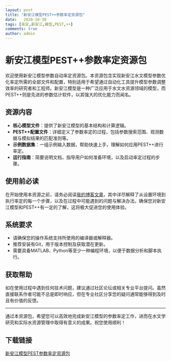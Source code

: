 ```yaml
---
layout: post
title: "新安江模型PEST++参数率定资源包"
date:   2020-10-30
tags: [率定,新安江,模型,PEST,++]
comments: true
author: admin
---
```

# 新安江模型PEST++参数率定资源包

欢迎使用新安江模型参数自动率定资源包。本资源包含实现新安江水文模型参数优化率定所需的全部文件和配置，特别适用于希望通过自动化工具提升模型参数调整效率的研究者和工程师。新安江模型是一种广泛应用于水文水资源领域的模型，而PEST++则是先进的参数估计软件，以其强大的优化能力而闻名。

## 资源内容

- **核心模型文件**：提供了新安江模型的基本结构和计算逻辑。
- **PEST++配置文件**：详细定义了参数率定的过程，包括参数搜索范围、观测数据与模拟结果的匹配准则等。
- **示例数据集**：一组示例输入数据，帮助快速上手，理解如何应用PEST++进行率定。
- **运行指南**：简要说明文档，指导用户如何准备环境，以及启动率定过程的步骤。

## 使用前必读

在开始使用本资源之前，请务必阅读[我的博客文章](https://blog.csdn.net/weixin_43012724/article/details/103968567)，其中详尽解释了从设置环境到执行率定的每一个步骤，以及在过程中可能遇到的问题与解决办法。确保您对新安江模型和PEST++有一定的了解，这将极大促进您的使用体验。

## 系统要求

- 请确保您的操作系统支持所使用的编译器或解释器。
- 推荐安装有Git，用于版本控制及获取潜在更新。
- 需要具备MATLAB、Python等至少一种编程环境，以便于数据分析和脚本执行。

## 获取帮助

如在使用过程中遇到任何技术问题，建议通过社区论坛或相关专业平台提问。虽然直接联系作者可能不总是即时响应，但在专业社区分享您的疑问通常能够得到及时且有价值的反馈。

---

通过本资源包，希望您可以高效地完成新安江模型的参数率定工作，进而在水文学研究和实际水资源管理中取得有意义的成果。祝您使用顺利！

## 下载链接

[新安江模型PEST参数率定资源包](https://pan.quark.cn/s/b53a82d67123)